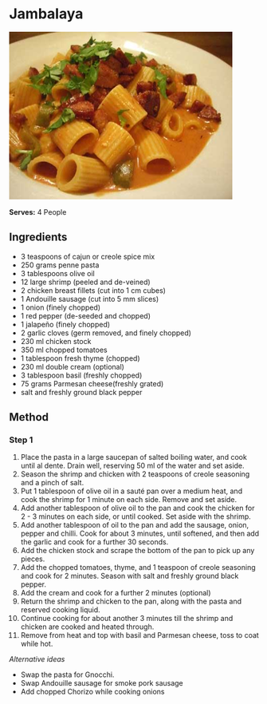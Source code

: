# Jambalaya

![Jambalaya](resources/jambalaya.jpg)
   
**Serves:** 4 People

## Ingredients
- 3 teaspoons of cajun or creole spice mix
- 250 grams penne pasta
- 3 tablespoons olive oil
- 12 large shrimp (peeled and de-veined)
- 2 chicken breast fillets (cut into 1 cm cubes)
- 1 Andouille sausage (cut into 5 mm slices)
- 1 onion (finely chopped)
- 1 red pepper (de-seeded and chopped)
- 1 jalapeño (finely chopped)
- 2 garlic cloves (germ removed, and finely chopped)
- 230 ml chicken stock
- 350 ml chopped tomatoes
- 1 tablespoon fresh thyme (chopped)
- 230 ml double cream (optional)
- 3 tablespoon basil (freshly chopped)
- 75 grams Parmesan cheese(freshly grated)
- salt and freshly ground black pepper

## Method
### Step 1
1. Place the pasta in a large saucepan of salted boiling water, and cook until al dente. Drain well, reserving 50 ml of the water and set aside.
2. Season the shrimp and chicken with 2 teaspoons of creole seasoning and a pinch of salt.
3. Put 1 tablespoon of olive oil in a sauté pan over a medium heat, and cook the shrimp for 1 minute on each side. Remove and set aside.
4. Add another tablespoon of olive oil to the pan and cook the chicken for 2 - 3 minutes on each side, or until cooked. Set aside with the shrimp.
5. Add another tablespoon of oil to the pan and add the sausage, onion, pepper and chilli. Cook for about 3 minutes, until softened, and then add the garlic and cook for a further 30 seconds.
6. Add the chicken stock and scrape the bottom of the pan to pick up any pieces.
7. Add the chopped tomatoes, thyme, and 1 teaspoon of creole seasoning and cook for 2 minutes. Season with salt and freshly ground black pepper.
8. Add the cream and cook for a further 2 minutes (optional)
9. Return the shrimp and chicken to the pan, along with the pasta and reserved cooking liquid.
10. Continue cooking for about another 3 minutes till the shrimp and chicken are cooked and heated through.
11. Remove from heat and top with basil and Parmesan cheese, toss to coat while hot.

*Alternative ideas*   
- Swap the pasta for Gnocchi.
- Swap Andouille sausage for smoke pork sausage
- Add chopped Chorizo while cooking onions
